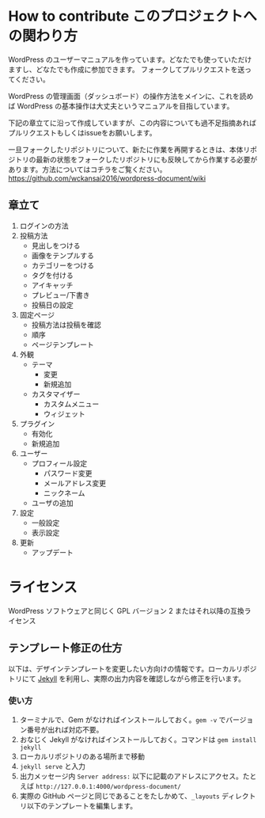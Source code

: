 # How to contribute このプロジェクトへの関わり方

WordPress のユーザーマニュアルを作っています。どなたでも使っていただけますし、どなたでも作成に参加できます。
フォークしてプルリクエストを送ってください。

WordPress の管理画面（ダッシュボード）の操作方法をメインに、これを読めば WordPress の基本操作は大丈夫というマニュアルを目指しています。

下記の章立てに沿って作成していますが、この内容についても過不足指摘あればプルリクエストもしくはissueをお願いします。

一旦フォークしたリポジトリについて、新たに作業を再開するときは、本体リポジトリの最新の状態をフォークしたリポジトリにも反映してから作業する必要があります。方法についてはコチラをご覧ください。
https://github.com/wckansai2016/wordpress-document/wiki

## 章立て

1. ログインの方法
1. 投稿方法
	- 見出しをつける
	- 画像をテンプルする
	- カテゴリーをつける
	- タグを付ける
	- アイキャッチ
	- プレビュー/下書き
	- 投稿日の設定
1. 固定ページ
	- 投稿方法は投稿を確認
	- 順序
	- ページテンプレート
1. 外観
	- テーマ
		- 変更
		- 新規追加
	- カスタマイザー
		- カスタムメニュー
		- ウィジェット
1. プラグイン
	- 有効化
	- 新規追加
1. ユーザー
	- プロフィール設定
		- パスワード変更
		- メールアドレス変更
		- ニックネーム
	- ユーザの追加
1. 設定
	- 一般設定
	- 表示設定
1. 更新
	- アップデート

# ライセンス	
WordPress ソフトウェアと同じく GPL バージョン 2 またはそれ以降の互換ライセンス

## テンプレート修正の仕方
以下は、デザインテンプレートを変更したい方向けの情報です。ローカルリポジトリにて [Jekyll](https://jekyllrb-ja.github.io/) を利用し、実際の出力内容を確認しながら修正を行います。

### 使い方
1. ターミナルで、Gem がなければインストールしておく。`gem -v` でバージョン番号が出れば対応不要。
1. おなじく Jekyll がなければインストールしておく。コマンドは `gem install jekyll`
1. ローカルリポジトリのある場所まで移動
1. `jekyll serve` と入力
1. 出力メッセージ内 `Server address:` 以下に記載のアドレスにアクセス。たとえば `http://127.0.0.1:4000/wordpress-document/`
1. 実際の GitHub ページと同じであることをたしかめて、`_layouts` ディレクトリ以下のテンプレートを編集します。

